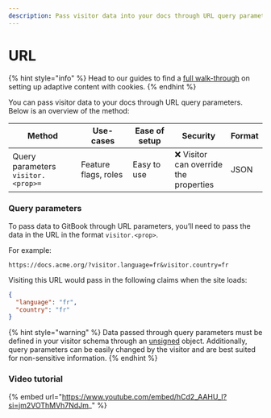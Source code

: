 ```yaml
---
description: Pass visitor data into your docs through URL query parameters.
---
```


# URL

{% hint style="info" %}
Head to our guides to find a [full walk-through](https://gitbook.com/docs/guides/product-guides/how-to-personalize-your-gitbook-site-using-url-parameters-and-adaptive-content) on setting up adaptive content with cookies.
{% endhint %}

You can pass visitor data to your docs through URL query parameters. Below is an overview of the method:

<table data-full-width="false"><thead><tr><th width="325.45703125">Method</th><th width="266.6015625">Use-cases</th><th width="206.58984375">Ease of setup</th><th width="202">Security</th><th>Format</th></tr></thead><tbody><tr><td>Query parameters <code>visitor.&#x3C;prop>=</code></td><td>Feature flags, roles</td><td>Easy to use</td><td><span data-gb-custom-inline data-tag="emoji" data-code="274c">❌</span> Visitor can override the properties</td><td>JSON</td></tr></tbody></table>

### Query parameters

To pass data to GitBook through URL parameters, you’ll need to pass the data in the URL in the format `visitor.<prop>`.

For example:

```url
https://docs.acme.org/?visitor.language=fr&visitor.country=fr
```

Visiting this URL would pass in the following claims when the site loads:&#x20;

```json
{
  "language": "fr",
  "country": "fr"
}
```

{% hint style="warning" %}
Data passed through query parameters must be defined in your visitor schema through an [unsigned](https://gitbook.com/docs/publishing-documentation/adaptive-content/enabling-adaptive-content#setting-unsigned-claims) object. Additionally, query parameters can be easily changed by the visitor and are best suited for non-sensitive information.
{% endhint %}

### Video tutorial

{% embed url="https://www.youtube.com/embed/hCd2_AAHU_I?si=jm2VOThMVh7NdJm_" %}
